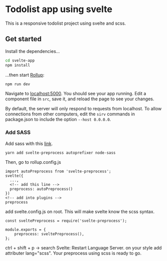 # Todolist app using svelte

This is a responsive todolist project using svelte and scss.

## Get started

Install the dependencies...

```bash
cd svelte-app
npm install
```

...then start [Rollup](https://rollupjs.org):

```bash
npm run dev
```

Navigate to [localhost:5000](http://localhost:7777). You should see your app running. Edit a component file in `src`, save it, and reload the page to see your changes.

By default, the server will only respond to requests from localhost. To allow connections from other computers, edit the `sirv` commands in package.json to include the option `--host 0.0.0.0`.

### Add SASS
Add sass with this [link](https://daveceddia.com/svelte-with-sass-in-vscode/).
```
yarn add svelte-preprocess autoprefixer node-sass
```

Then, go to rollup.config.js

```
import autoPreprocess from 'svelte-preprocess';
svelte({
  ...,
  <!-- add this line -->
  preprocess: autoPreprocess()
})
<!-- add into plugins -->
preprocess
```

add svelte.config.js on root. This will make svelte know the scss syntax.

```
const sveltePreprocess = require('svelte-preprocess');

module.exports = {
    preprocess: sveltePreprocess(),
};
```

ctrl + shift + p -> search Svelte: Restart Language Server.
on your style add attributer lang="scss".
Your preprocess using scss is ready to go.
